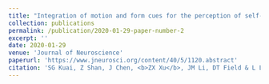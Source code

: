 ```yaml
---
title: "Integration of motion and form cues for the perception of self-motion in the human brain"
collection: publications
permalink: /publication/2020-01-29-paper-number-2
excerpt: ''
date: 2020-01-29
venue: 'Journal of Neuroscience'
paperurl: 'https://www.jneurosci.org/content/40/5/1120.abstract'
citation: 'SG Kuai, Z Shan, J Chen, <b>ZX Xu</b>, JM Li, DT Field & L Li (2020). &quot;Integration of motion and form cues for the perception of self-motion in the human brain.&quot; <i>Journal of Neuroscience</i>.'
---
```

